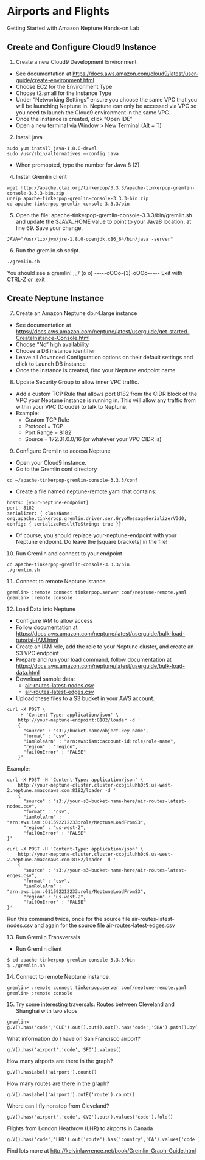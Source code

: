 # Airports and Flights

Getting Started with Amazon Neptune Hands-on Lab

## Create and Configure Cloud9 Instance

1. Create a new Cloud9 Development Environment
  * See documentation at https://docs.aws.amazon.com/cloud9/latest/user-guide/create-environment.html
  * Choose EC2 for the Environment Type
  * Choose t2.small for the Instance Type
  * Under “Networking Settings” ensure you choose the same VPC that you will be launching Neptune in. Neptune can only be accessed via VPC so you need to launch the Cloud9 environment in the same VPC.
  * Once the instance is created, click “Open IDE”
  * Open a new terminal via Window > New Terminal (Alt + T)

2. Install java
```
sudo yum install java-1.8.0-devel
sudo /usr/sbin/alternatives –-config java
```
  * When promopted, type the number for Java 8 (2)

4. Install Gremlin client
```
wget http://apache.claz.org/tinkerpop/3.3.3/apache-tinkerpop-gremlin-console-3.3.3-bin.zip 
unzip apache-tinkerpop-gremlin-console-3.3.3-bin.zip 
cd apache-tinkerpop-gremlin-console-3.3.3/bin
```
5. Open the file: apache-tinkerpop-gremlin-console-3.3.3/bin/gremlin.sh and update the $JAVA_HOME value to point to your Java8 location, at line 69. Save your change.
```
JAVA="/usr/lib/jvm/jre-1.8.0-openjdk.x86_64/bin/java -server"
```
6. Run the gremlin.sh script.
```
./gremlin.sh
```
You should see a gremlin!
         \,,,/
         (o o)
-----oOOo-(3)-oOOo-----
Exit with CTRL-Z or :exit

## Create Neptune Instance

7.	Create an Amazon Neptune db.r4.large instance
  *	See documentation at	https://docs.aws.amazon.com/neptune/latest/userguide/get-started-CreateInstance-Console.html
  * Choose “No” high availability
  * Choose a DB instance identifier
  * Leave all Advanced Configuration options on their default settings and click to Launch DB instance
  * Once the instance is created, find your Neptune endpoint name
8. Update Security Group to allow inner VPC traffic.
  * Add a custom TCP Rule that allows port 8182 from the CIDR block of the VPC your Neptune instance is running in. This will allow any traffic from within your VPC (Cloud9) to talk to Neptune.
  * Example:
    *	Custom TCP Rule
    * Protocol = TCP
    * Port Range = 8182
    * Source = 172.31.0.0/16 (or whatever your VPC CIDR is)

9.	Configure Gremlin to access Neptune
  * Open your Cloud9 instance.
  * Go to the Gremlin conf directory
```
cd ~/apache-tinkerpop-gremlin-console-3.3.3/conf
```
  * Create a file named neptune-remote.yaml that contains:
```
hosts: [your-neptune-endpoint]
port: 8182
serializer: { className: org.apache.tinkerpop.gremlin.driver.ser.GryoMessageSerializerV3d0, config: { serializeResultToString: true }}
```
  * Of course, you should replace your-neptune-endpoint with your Neptune endpoint. Do leave the [square brackets] in the file!
10. Run Gremlin and connect to your endpoint
```
cd apache-tinkerpop-gremlin-console-3.3.3/bin
./gremlin.sh
```
11. Connect to remote Neptune istance.
```
gremlin> :remote connect tinkerpop.server conf/neptune-remote.yaml
gremlin> :remote console
```
12.	Load Data into Neptune
  * Configure IAM to allow access
  * Follow documentation at https://docs.aws.amazon.com/neptune/latest/userguide/bulk-load-tutorial-IAM.html
  * Create an IAM role, add the role to your Neptune cluster, and create an S3 VPC endpoint
  * Prepare and run your load command, follow documentation at https://docs.aws.amazon.com/neptune/latest/userguide/bulk-load-data.html 
  * Download sample data:
    * [air-routes-latest-nodes.csv](air-routes-latest-nodes.csv)
    * [air-routes-latest-edges.csv](air-routes-latest-edges.csv)
  * Upload these files to a S3 bucket in your AWS account.
```
curl -X POST \
    -H 'Content-Type: application/json' \
    http://your-neptune-endpoint:8182/loader -d '
    { 
      "source" : "s3://bucket-name/object-key-name", 
      "format" : "csv",  
      "iamRoleArn" : "arn:aws:iam::account-id:role/role-name", 
      "region" : "region", 
      "failOnError" : "FALSE"
    }'
```
Example:
```
curl -X POST -H 'Content-Type: application/json' \
    http://your-neptune-cluster.cluster-cxpjiluhh0c9.us-west-2.neptune.amazonaws.com:8182/loader -d '
    { 
      "source" : "s3://your-s3-bucket-name-here/air-routes-latest-nodes.csv", 
      "format" : "csv",  
      "iamRoleArn" : "arn:aws:iam::011592212233:role/NeptuneLoadFromS3", 
      "region" : "us-west-2", 
      "failOnError" : "FALSE"
}'

curl -X POST -H 'Content-Type: application/json' \
    http://your-neptune-cluster.cluster-cxpjiluhh0c9.us-west-2.neptune.amazonaws.com:8182/loader -d '
    { 
      "source" : "s3://your-s3-bucket-name-here/air-routes-latest-edges.csv", 
      "format" : "csv",  
      "iamRoleArn" : "arn:aws:iam::011592212233:role/NeptuneLoadFromS3", 
      "region" : "us-west-2", 
      "failOnError" : "FALSE"
}'
```

Run this command twice, once for the source file air-routes-latest-nodes.csv and again for the source file air-routes-latest-edges.csv

13.	Run Gremlin Transversals
  * Run Gremlin client
```
$ cd apache-tinkerpop-gremlin-console-3.3.3/bin
$ ./gremlin.sh
```
14. Connect to remote Neptune instance.
```
gremlin> :remote connect tinkerpop.server conf/neptune-remote.yaml
gremlin> :remote console
```
15. Try some interesting traversals:
Routes between Cleveland and Shanghai with two stops
```
gremlin> g.V().has('code','CLE').out().out().out().has('code','SHA').path().by('code')
```
What information do I have on San Francisco airport?
```
g.V().has('airport','code','SFO').values()
```
How many airports are there in the graph?
```
g.V().hasLabel('airport').count()
```
How many routes are there in the graph?
```
g.V().hasLabel('airport').outE('route').count()
```
Where can I fly nonstop from Cleveland?
```
g.V().has('airport','code','CVG').out().values('code').fold()
```
Flights from London Heathrow (LHR) to airports in Canada
```
g.V().has('code','LHR').out('route').has('country','CA').values('code')
```
Find lots more at http://kelvinlawrence.net/book/Gremlin-Graph-Guide.html
